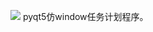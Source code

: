 ![](https://upload-images.jianshu.io/upload_images/9967595-55d938d67c75af22.png?imageMogr2/auto-orient/strip|imageView2/2/w/544/format/webp)
pyqt5仿window任务计划程序。
